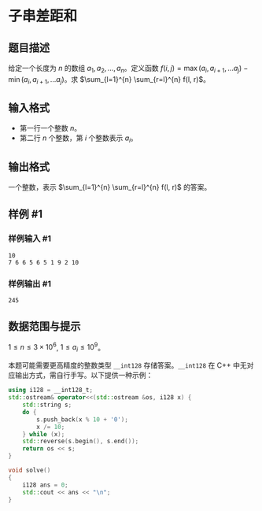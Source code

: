 # 子串差距和

## 题目描述

给定一个长度为 $n$ 的数组 $a_1, a_2, ..., a_n$。定义函数 $f(i, j) = \max(a_i, a_{i+1}, ... a_j) - \min(a_i, a_{i+1}, ... a_j)$。求 $\sum_{l=1}^{n} \sum_{r=l}^{n} f(l, r)$。

## 输入格式

- 第一行一个整数 $n$。
- 第二行 $n$ 个整数，第 $i$ 个整数表示 $a_i$。

## 输出格式

一个整数，表示 $\sum_{l=1}^{n} \sum_{r=l}^{n} f(l, r)$ 的答案。

## 样例 #1

### 样例输入 #1

```
10
7 6 6 5 6 5 1 9 2 10
```

### 样例输出 #1

```
245
```

## 数据范围与提示

$1 \le n \le 3 \times 10^6$, $1 \le a_i \le 10^9$。

本题可能需要更高精度的整数类型 `__int128` 存储答案。`__int128` 在 C++ 中无对应输出方式，需自行手写。以下提供一种示例：

```cpp
using i128 = __int128_t;
std::ostream& operator<<(std::ostream &os, i128 x) {
    std::string s;
    do {
        s.push_back(x % 10 + '0');
        x /= 10;
    } while (x);
    std::reverse(s.begin(), s.end());
    return os << s; 
}

void solve()
{
    i128 ans = 0;
    std::cout << ans << "\n";
}
```

